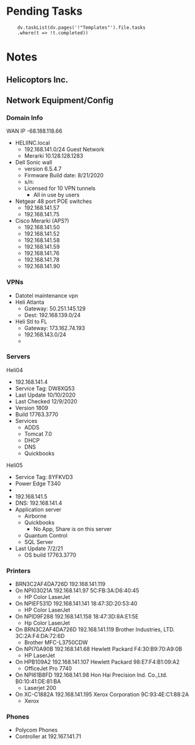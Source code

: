 
# Pending Tasks
```dataviewjs
	dv.taskList(dv.pages('!"Templates"').file.tasks
	.where(t => !t.completed))
```

# Notes

## Helicoptors Inc.



## Network Equipment/Config

### Domain Info
WAN IP
	-68.188.118.66
- HELIINC.local
	- 192.168.141.0/24
Guest Network
	- Merarki 
		10.128.128.1283
-  Dell Sonic wall
	-  version 6.5.4.7
	- Firmware Build date: 8/21/2020
	- s/n: 
	- Licensed for 10 VPN tunnels
		- All in use by users
- Netgear 48 port POE switches
	- 192.168.141.57
	- 192.168.141.75
- Cisco Merarki (APS?)
	- 192.168.141.50
	- 192.168.141.52
	- 192.168.141.58
	- 192.168.141.59
	- 192.168.141.76
	- 192.168.141.78
	- 192.168.141.90
### VPNs
- Datotel maintenance vpn
- Heli Atlanta
	- Gateway: 50.251.145.129
	- Dest: 192.168.139.0/24
- Heli Stl to FL
	- Gateway: 173.162.74.193
	- 192.168.143.0/24
	- 
### Servers
Heli04
- 192.168.141.4
- Service Tag: DW8XQ53
- Last Update 10/10/2020
- Last Checked 12/9/2020
- Version 1809
- Build 17763.3770
- Services
	- ADDS
	- Tomcat 7.0
	- DHCP
	- DNS
	- Quickbooks

Heli05
- Service Tag: 8YFKVD3
- Power Edge T340
- 
- 192.168.141.5
- DNS: 192.168.141.4
- Application server
	- Airborne
	- Quickbooks
		- No App, Share is on this server
	- Quantum Control
	- SQL Server
- Last Update 7/2/21
	- OS build 17763.3770
### Printers
- BRN3C2AF4DA726D 192.168.141.119
- On	NPI03021A	192.168.141.97	5C:FB:3A:D6:40:45
	- HP Color LaserJet
- On	NPIEF531D	192.168.141.141	18:47:3D:20:53:40
	- HP Color LaserJet
- On	NPID9F288	192.168.141.158	18:47:3D:8A:E1:5E
	- Hp Color LaserJet
- On	BRN3C2AF4DA726D	192.168.141.119	Brother Industries, LTD.	3C:2A:F4:DA:72:6D
	- Brother MFC-L3750CDW
- On	NPI70A90B	192.168.141.68	Hewlett Packard	F4:30:B9:70:A9:0B
	- HP LaserJet
- On	HPB109A2	192.168.141.107	Hewlett Packard	98:E7:F4:B1:09:A2
	- OfficeJet Pro 7740
- On	NPI61B8FD	192.168.141.98	Hon Hai Precision Ind. Co.,Ltd.	B0:10:41:DE:81:BA
	- Laserjet 200
- On	XC-C1882A	192.168.141.195	Xerox Corporation	9C:93:4E:C1:88:2A
	- Xerox
### Phones
- Polycom Phones
- Controller at 192.167.141.71